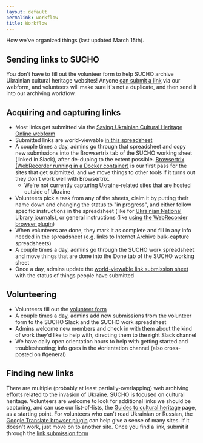 ```yaml
---
layout: default
permalink: workflow
title: Workflow
---
```


How we've organized things (last updated March 15th).

## Sending links to SUCHO

You don't have to fill out the volunteer form to help SUCHO archive Ukrainian cultural heritage websites! Anyone [can submit a link](https://docs.google.com/forms/d/e/1FAIpQLSffa64-l6qXqEumAcf38OEOrTFeYZEmF531PNv9ZgzNFbcgxQ/viewform) via our webform, and volunteers will make sure it's not a duplicate, and then send it into our archiving workflow.


## Acquiring and capturing links

- Most links get submitted via the [Saving Ukrainian Cultural Heritage Online webform](https://docs.google.com/forms/d/e/1FAIpQLSffa64-l6qXqEumAcf38OEOrTFeYZEmF531PNv9ZgzNFbcgxQ/viewform)
- Submitted links are world-viewable [in this spreadsheet](https://docs.google.com/spreadsheets/d/1Rf0sQ3OB7tirk1xKiaa52lzV9ZTCDkx7eiuK5EXj6l8/edit#gid=336731417)
- A couple times a day, admins go through that spreadsheet and copy new submissions into the Browsertrix tab of the SUCHO working sheet (linked in Slack), after de-duping to the extent possible. [Browsertrix (WebRecorder running in a Docker container)](https://github.com/webrecorder/browsertrix-crawler) is our first pass for the sites that get submitted, and we move things to other tools if it turns out they don't work well with Browsertrix.
  - We're not currently capturing Ukraine-related sites that are hosted outside of Ukraine
- Volunteers pick a task from any of the sheets, claim it by putting their name down and changing the status to "in progress", and either follow specific instructions in the spreadsheet (like for [Ukrainian National Library journals](/nbuv-journals)), or general instructions (like [using the WebRecorder browser plugin](webrecorder-plugin-instructions))
- When volunteers are done, they mark it as complete and fill in any info needed in the spreadsheet (e.g. links to Internet Archive bulk-capture spreadsheets)
- A couple times a day, admins go through the SUCHO work spreadsheet and move things that are done into the Done tab of the SUCHO working sheet
- Once a day, admins update the [world-viewable link submission sheet](https://docs.google.com/spreadsheets/d/1Rf0sQ3OB7tirk1xKiaa52lzV9ZTCDkx7eiuK5EXj6l8/edit#gid=336731417) with the status of things people have submitted

## Volunteering

- Volunteers fill out the [volunteer form](https://docs.google.com/forms/d/e/1FAIpQLSc6KbhtEOI8zKsQmKT_waE1XlYEF1E6t-HzJ7Gc1EBfMvMg_A/viewform)
- A couple times a day, admins add new submissions from the volunteer form to the SUCHO Slack and the SUCHO work spreadsheet
- Admins welcome new members and check in with them about the kind of work they'd like to help with, directing them to the right Slack channel
- We have daily open orientation hours to help with getting started and troubleshooting; info goes in the #orientation channel (also cross-posted on #general)

## Finding new links

There are multiple (probably at least partially-overlapping) web archiving efforts related to the invasion of Ukraine. SUCHO is focused on cultural heritage. Volunteers are welcome to look for additional links we should be capturing, and can use our list-of-lists, the [Guides to cultural heritage](https://www.sucho.org/cultural-heritage) page, as a starting point. For volunteers who can't read Ukrainian or Russian, the [Google Translate browser plugin](https://chrome.google.com/webstore/detail/google-translate/aapbdbdomjkkjkaonfhkkikfgjllcleb/RK%3D2/RS%3DBBFW_pnWkPY0xPMYsAZI5xOgQEE-) can help give a sense of many sites. If it doesn't work, just move on to another site. Once you find a link, submit it through the [link submission form](https://docs.google.com/forms/d/e/1FAIpQLSffa64-l6qXqEumAcf38OEOrTFeYZEmF531PNv9ZgzNFbcgxQ/viewform)
